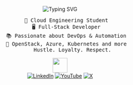 <div align="center">
  <!-- Poster Image -->

  
  <!-- Typing Animation Text -->
  ![Typing SVG](https://readme-typing-svg.demolab.com?font=Inconsolata&weight=500&size=37&duration=4000&pause=300&color=A7A459&center=true&vCenter=true&multiline=true&repeat=false&random=false&width=1300&height=140&lines=Hello+there;It's+Hamoda%2C+a+Cloud+Engineering+student+✯)
  <br>
  <!-- Brief Text Description -->
  <pre>
    💼 Cloud Engineering Student
    🖥️ Full-Stack Developer
    📚 Passionate about DevOps & Automation
    🔧 OpenStack, Azure, Kubernetes and more
        Hustle. Loyalty. Respect.
</pre>

  <!-- Small gif for fun -->
  <img src="https://raw.githubusercontent.com/innng/innng/master/assets/kyubey.gif" height="40" />
  
  <br>
  
  <!-- Social Links -->
  <div align="center">
    <a href="http://linkedin.com/in/khelifimohamed"><img src="https://img.shields.io/badge/linkedin-0a66c2" alt="LinkedIn" /></a>
    <a href="https://www.youtube.com/@Hamodeestuff"><img src="https://img.shields.io/badge/youtube-6364ff" alt="YouTube" /></a>
    <a href="https://x.com/hamodistuff"><img src="https://img.shields.io/badge/x-ff66ab" alt="X" /></a>
  </div>
</div>

<!-- Values Text -->

